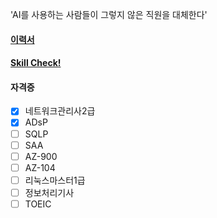 'AI를 사용하는 사람들이 그렇지 않은 직원을 대체한다'  

#### [이력서](https://jiwontwopunch.notion.site/1123e2a4ccdd476384f7118e8b4c4710?pvs=4)
#### [Skill Check!](https://jiwontwopunch.notion.site/a53e39a51d7e4dc2add40a3f896539fc?pvs=4)
#### 자격증
- [x]  네트워크관리사2급
- [x]  ADsP
- [ ]  SQLP
- [ ]  SAA
- [ ]  AZ-900
- [ ]  AZ-104
- [ ]  리눅스마스터1급
- [ ]  정보처리기사
- [ ]  TOEIC
